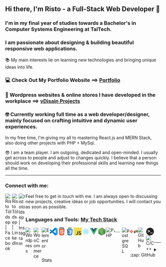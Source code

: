 ## Hi there, I'm Risto - a Full-Stack Web Developer 👋

###  I'm in my final year of studies towards a Bachelor's in Computer Systems Engineering at TalTech.

### I am passionate about designing & building beautiful responsive web applications. 

📚 My main interests lie on learning new technologies and bringing unique ideas into life.

### 💻 Check Out My Portfolio Website ==> [Portfolio]

### 💼 Wordpress websites & online stores I have developed in the workplace ==> [vDisain Projects]

### 🤓  Currently working full time as a web developer/designer, mainly focused on crafting intuitive and dynamic user experiences. 

In my free time, I'm giving my all to mastering React.js and MERN Stack, also doing other projects with PHP + MySql. 

😎 I am a team player. I am outgoing, dedicated and open-minded. I usually get across to people and adjust to changes quickly. I believe that a person should work on developing their professional skills and learning new things all the time. 

---
### Connect with me:

[<img align="left" alt="Risto Tõldsep | Facebook" width="22px" src="https://upload.wikimedia.org/wikipedia/commons/thumb/1/1b/Facebook_icon.svg/1200px-Facebook_icon.svg.png" />][facebook]
[<img align="left" alt="Risto Tõldsep | LinkedIn" width="22px" src="https://upload.wikimedia.org/wikipedia/commons/thumb/e/e9/Linkedin_icon.svg/1200px-Linkedin_icon.svg.png" />][linkedin]
[<img align="left" alt="ristotoldsep | Instagram" width="22px" src="https://upload.wikimedia.org/wikipedia/commons/thumb/a/a5/Instagram_icon.png/1024px-Instagram_icon.png" />][instagram]

Feel free to get in touch with me. I am always open to discussing new projects, creative ideas or job opportunities. I will contact you as soon as possible.
<br />
### Languages and Tools: [My Tech Stack](https://github.com/ristotoldsep/My-Tech-Stack/blob/main/README.md)

<img align="left" alt="Wordpress" width="26px" src="https://cdn.iconscout.com/icon/free/png-512/wordpress-35-569289.png" />
<img align="left" alt="WooCommerce" width="26px" src="https://cdn.iconscout.com/icon/free/png-256/woocommerce-226060.png" />
<img align="left" alt="Elementor" width="26px" src="https://cdn3.iconfinder.com/data/icons/logos-and-brands-adobe/512/109_Elementor-512.png" />
<img align="left" alt="Visual Studio Code" width="26px" src="https://raw.githubusercontent.com/github/explore/80688e429a7d4ef2fca1e82350fe8e3517d3494d/topics/visual-studio-code/visual-studio-code.png" />
<img align="left" alt="HTML5" width="26px" src="https://raw.githubusercontent.com/github/explore/80688e429a7d4ef2fca1e82350fe8e3517d3494d/topics/html/html.png" />
<img align="left" alt="CSS3" width="26px" src="https://raw.githubusercontent.com/github/explore/80688e429a7d4ef2fca1e82350fe8e3517d3494d/topics/css/css.png" />
<img align="left" alt="JavaScript" width="26px" src="https://raw.githubusercontent.com/github/explore/80688e429a7d4ef2fca1e82350fe8e3517d3494d/topics/javascript/javascript.png" />
<img align="left" alt="React" width="26px" src="https://raw.githubusercontent.com/github/explore/80688e429a7d4ef2fca1e82350fe8e3517d3494d/topics/react/react.png" />
<img align="left" alt="Vue" width="26px" src="https://raw.githubusercontent.com/github/explore/80688e429a7d4ef2fca1e82350fe8e3517d3494d/topics/vue/vue.png" />
<img align="left" alt="Node.js" width="26px" src="https://raw.githubusercontent.com/github/explore/80688e429a7d4ef2fca1e82350fe8e3517d3494d/topics/nodejs/nodejs.png" />
<img align="left" alt="PHP" width="26px" src="https://cdn.iconscout.com/icon/free/png-512/php-2038871-1720084.png" />
<img align="left" alt="MongoDB" width="26px" src="https://raw.githubusercontent.com/github/explore/80688e429a7d4ef2fca1e82350fe8e3517d3494d/topics/mongodb/mongodb.png" />
<img align="left" alt="postgreSQL" width="26px" src="https://cdn.iconscout.com/icon/free/png-256/postgresql-11-1175122.png" />
<img align="left" alt="Git" width="26px" src="https://raw.githubusercontent.com/github/explore/80688e429a7d4ef2fca1e82350fe8e3517d3494d/topics/git/git.png" />
<img align="left" alt="GitHub" width="26px" src="https://cdn3.iconfinder.com/data/icons/social-network-round-gloss-shine/512/GitHub_Social-Network-Communicate-Page-Curl-Effect-Circle-Glossy-Shadow-Shine.png" />
<img align="left" alt="Terminal" width="26px" src="https://raw.githubusercontent.com/github/explore/80688e429a7d4ef2fca1e82350fe8e3517d3494d/topics/terminal/terminal.png" />
<img align="left" alt="C/C++" width="26px" src="https://user-images.githubusercontent.com/42747200/46140125-da084900-c26d-11e8-8ea7-c45ae6306309.png" />

<br />
<br />

---

<details>
  <summary>:zap: GitHub Stats</summary>

  <img align="left" alt="ristotoldsep's GitHub Stats" src="https://github-readme-stats.codestackr.vercel.app/api?username=ristotoldsep&show_icons=true&hide_border=true" />

<p align="center"> 
  Visitor Count<br>
  <img src="https://profile-counter.glitch.me/ristotoldsep/count.svg" />
</p>

<div align="center">
  <img width="450px" src="https://github-readme-stats.vercel.app/api?username=ristotoldsep&&show_icons=true&title_color=2ef2a7&icon_color=2ef2a7&text_color=efefef&bg_color=2E3440&hide_border=true">
  <img width="450px" src="https://github-readme-stats.vercel.app/api/top-langs/?username=ristotoldsep&theme=nord&hide=jupyter%20notebook&layout=compact&langs_count=8&bg_color=2E3440&title_color=2ef2a7&hide_border=true"> 
</div> 
</details>


[website]: https://www.linkedin.com/in/risto-t%C3%B5ldsep-241b76199/
[Portfolio]: https://ristotoldsep.eu/
[vDisain Projects]: https://github.com/ristotoldsep/vDisain-Projects
[facebook]: https://www.facebook.com/risto.toldsep/
[instagram]: https://www.instagram.com/ristotoldsep/
[linkedin]: https://www.linkedin.com/in/risto-t%C3%B5ldsep-241b76199/

